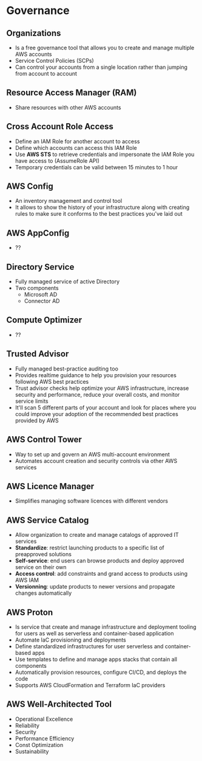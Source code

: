 # Governance

## Organizations

- Is a free governance tool that allows you to create and manage multiple AWS accounts
- Service Control Policies (SCPs)
- Can control your accounts from a single location rather than jumping from account to account

## Resource Access Manager (RAM)

- Share resources with other AWS accounts

## Cross Account Role Access

- Define an IAM Role for another account to access
- Define which accounts can access this IAM Role
- Use **AWS STS** to retrieve credentials and impersonate the IAM Role you have access to (AssumeRole API)
- Temporary credentials can be valid between 15 minutes to 1 hour

## AWS Config

- An inventory management and control tool
- It allows to show the history of your infrastructure along with creating rules to make sure it conforms to the best
  practices you've laid out

## AWS AppConfig

- ??

## Directory Service

- Fully managed service of active Directory
- Two components
  - Microsoft AD
  - Connector AD

## Compute Optimizer

- ??

## Trusted Advisor

- Fully managed best-practice auditing too
- Provides realtime guidance to help you provision your resources following AWS best practices
- Trust advisor checks help optimize your AWS infrastructure, increase security and performance, reduce your overall costs, 
   and monitor service limits
- It'll scan 5 different parts of your account and look for places where you could improve your adoption of the
  recommended best practices provided by AWS

## AWS Control Tower

- Way to set up and govern an AWS multi-account environment
- Automates account creation and security controls via other AWS services

## AWS Licence Manager

- Simplifies managing software licences with different vendors

## AWS Service Catalog

- Allow organization to create and manage catalogs of approved IT services
- **Standardize**: restrict launching products to a specific list of preapproved solutions
- **Self-service**: end users can browse products and deploy approved service on their own
- **Access control**: add constraints and grand access to products using AWS IAM
- **Versionning**: update products to newer versions and propagate changes automatically

## AWS Proton

- Is service that create and manage infrastructure and deployment tooling for users as well as serverless and container-based application
- Automate IaC provisioning and deployments
- Define standardized infrastructures for user serverless and container-based apps
- Use templates to define and manage apps stacks that contain all components
- Automatically provision resources, configure CI/CD, and deploys the code
- Supports AWS CloudFormation and Terraform IaC providers

## AWS Well-Architected Tool

- Operational Excellence
- Reliability
- Security
- Performance Efficiency
- Const Optimization
- Sustainability
